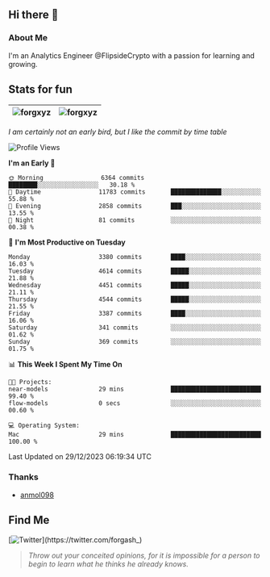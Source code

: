 ## Hi there 👋

### About Me

I'm an Analytics Engineer @FlipsideCrypto with a passion for learning and growing.
  
## Stats for fun

| <img align="center" src="https://github-readme-streak-stats.herokuapp.com/?user=forgxyz&theme=tokyonight" alt="forgxyz" /> | <img align="center" src="https://github-readme-stats.vercel.app/api?username=forgxyz&theme=tokyonight&show_icons=true" alt="forgxyz" /> |
| ------------- |------------- |

*I am certainly not an early bird, but I like the commit by time table*  

<!--START_SECTION:waka-->
![Profile Views](http://img.shields.io/badge/Profile%20Views-0-blue)

**I'm an Early 🐤** 

```text
🌞 Morning                6364 commits        ████████░░░░░░░░░░░░░░░░░   30.18 % 
🌆 Daytime                11783 commits       ██████████████░░░░░░░░░░░   55.88 % 
🌃 Evening                2858 commits        ███░░░░░░░░░░░░░░░░░░░░░░   13.55 % 
🌙 Night                  81 commits          ░░░░░░░░░░░░░░░░░░░░░░░░░   00.38 % 
```
📅 **I'm Most Productive on Tuesday** 

```text
Monday                   3380 commits        ████░░░░░░░░░░░░░░░░░░░░░   16.03 % 
Tuesday                  4614 commits        █████░░░░░░░░░░░░░░░░░░░░   21.88 % 
Wednesday                4451 commits        █████░░░░░░░░░░░░░░░░░░░░   21.11 % 
Thursday                 4544 commits        █████░░░░░░░░░░░░░░░░░░░░   21.55 % 
Friday                   3387 commits        ████░░░░░░░░░░░░░░░░░░░░░   16.06 % 
Saturday                 341 commits         ░░░░░░░░░░░░░░░░░░░░░░░░░   01.62 % 
Sunday                   369 commits         ░░░░░░░░░░░░░░░░░░░░░░░░░   01.75 % 
```


📊 **This Week I Spent My Time On** 

```text
🐱‍💻 Projects: 
near-models              29 mins             █████████████████████████   99.40 % 
flow-models              0 secs              ░░░░░░░░░░░░░░░░░░░░░░░░░   00.60 % 

💻 Operating System: 
Mac                      29 mins             █████████████████████████   100.00 % 
```


 Last Updated on 29/12/2023 06:19:34 UTC
<!--END_SECTION:waka-->

### Thanks
 - [anmol098](https://github.com/anmol098/waka-readme-stats/)
  
## Find Me
[![Twitter](https://img.shields.io/twitter/url/https/twitter.com/forgash_.svg?style=social&label=Follow%20%40forgash_)](https://twitter.com/forgash_)


> *Throw out your conceited opinions, for it is impossible for a person to begin to learn what he thinks he already knows.* 
